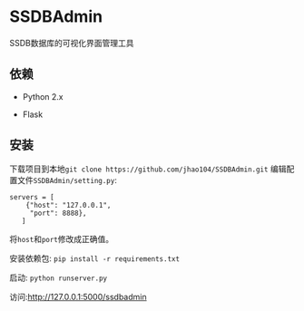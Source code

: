 # SSDBAdmin
SSDB数据库的可视化界面管理工具

## 依赖

* Python 2.x

* Flask

## 安装

下载项目到本地`git clone https://github.com/jhao104/SSDBAdmin.git`
编辑配置文件`SSDBAdmin/setting.py`:
```
servers = [
    {"host": "127.0.0.1",
     "port": 8888},
   ]
```
将`host`和`port`修改成正确值。

安装依赖包:
```pip install -r requirements.txt```

启动:
```python runserver.py```

访问:http://127.0.0.1:5000/ssdbadmin




